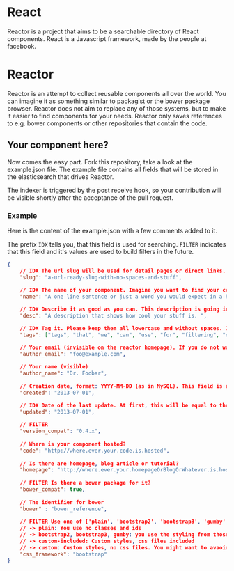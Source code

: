 # React
Reactor is a project that aims to be a searchable directory of React components. React is a Javascript framework, made by the people at facebook. 

# Reactor
Reactor is an attempt to collect reusable components all over the world. You can imagine it as something similar to packagist or the bower package browser. Reactor does not aim to replace any of those systems, but to make it easier to find components for your needs. Reactor only saves references to e.g. bower components or other repositories that contain the code.

## Your component here?
Now comes the easy part. Fork this repository, take a look at the example.json file. The example file contains all fields that will be stored in the elasticsearch that drives Reactor.

The indexer is triggered by the post receive hook, so your contribution will be visible shortly after the acceptance of the pull request.

### Example
Here is the content of the example.json with a few comments added to it.

The prefix `IDX` tells you, that this field is used for searching. `FILTER` indicates that this field and it's values are used to build filters in the future.

```json
{
	// IDX The url slug will be used for detail pages or direct links. This is not yet implemented, please add it anyway.
	"slug": "a-url-ready-slug-with-no-spaces-and-stuff",
	
	// IDX The name of your component. Imagine you want to find your component, what would you search for?
	"name": "A one line sentence or just a word you would expect in a headline.",

	// IDX Describe it as good as you can. This description is going into the search index.
	"desc": "A description that shows how cool your stuff is. ",

	// IDX Tag it. Please keep them all lowercase and without spaces. If you need more that two words for a tag, the description might be a better place.
	"tags": ["tags", "that", "we", "can", "use", "for", "filtering", "not", "more", "than", "five"],

	// Your email (invisible on the reactor homepage). If you do not want to share your mail, please just leave it empty. No fake mails, please.
	"author_email": "foo@example.com",
	
	// Your name (visible)
	"author_name": "Dr. Foobar",
	
	// Creation date, format: YYYY-MM-DD (as in MySQL). This field is not index, as it is just for historical research.
	"created": "2013-07-01",

	// IDX Date of the last update. At first, this will be equal to the creation date. The date is indexed for sorting purposes.
	"updated": "2013-07-01",
	
	// FILTER 
	"version_compat": "0.4.x",
	
	// Where is your component hosted?
	"code": "http://where.ever.your.code.is.hosted",
	
	// Is there are homepage, blog article or tutorial?
	"homepage": "http://where.ever.your.homepageOrBlogOrWhatever.is.hosted",
	
	// FILTER Is there a bower package for it?
	"bower_compat": true,
	
	// The identifier for bower
	"bower" : "bower_reference",
	
	// FILTER Use one of ['plain', 'bootstrap2', 'bootstrap3', 'gumby', 'custom-included', 'custom'].
	// -> plain: You use no classes and ids
	// -> bootstrap2, bootstrap3, gumby: you use the styling from those frameworks.
	// -> custom-included: Custom styles, css files included
	// -> custom: Custom styles, no css files. You might want to avaoid this.
	"css_framework": "bootstrap"
}
```